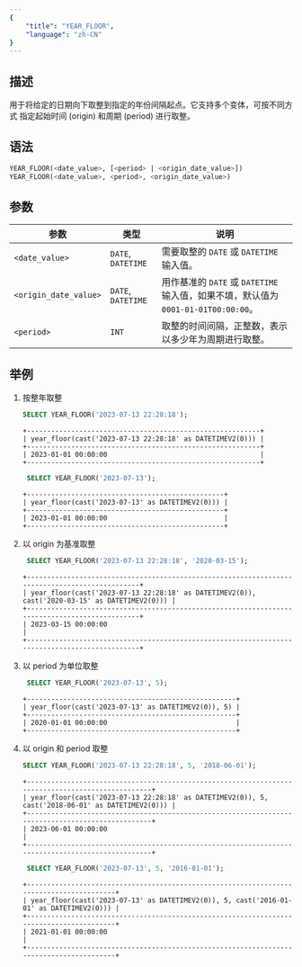 ```yaml
---
{
    "title": "YEAR_FLOOR",
    "language": "zh-CN"
}
---
```


<!-- 
Licensed to the Apache Software Foundation (ASF) under one
or more contributor license agreements.  See the NOTICE file
distributed with this work for additional information
regarding copyright ownership.  The ASF licenses this file
to you under the Apache License, Version 2.0 (the
"License"); you may not use this file except in compliance
with the License.  You may obtain a copy of the License at

  http://www.apache.org/licenses/LICENSE-2.0

Unless required by applicable law or agreed to in writing,
software distributed under the License is distributed on an
"AS IS" BASIS, WITHOUT WARRANTIES OR CONDITIONS OF ANY
KIND, either express or implied.  See the License for the
specific language governing permissions and limitations
under the License.
-->

## 描述
用于将给定的日期向下取整到指定的年份间隔起点。它支持多个变体，可按不同方式 指定起始时间 (origin) 和周期 (period) 进行取整。

## 语法
```sql
YEAR_FLOOR(<date_value>, [<period> | <origin_date_value>])
YEAR_FLOOR(<date_value>, <period>, <origin_date_value>)
```

## 参数
| **参数**                 | **类型**             | **说明**                                                                 |
|----------------------|--------------------|--------------------------------------------------------------------|
| `<date_value>`      | `DATE`, `DATETIME` | 需要取整的 `DATE` 或 `DATETIME` 输入值。                           |
| `<origin_date_value>` | `DATE`, `DATETIME` | 用作基准的 `DATE` 或 `DATETIME` 输入值，如果不填，默认值为 `0001-01-01T00:00:00`。 |
| `<period>`          | `INT`              | 取整的时间间隔，正整数，表示以多少年为周期进行取整。               |


## 举例
1. 按整年取整
    ```sql
    SELECT YEAR_FLOOR('2023-07-13 22:28:18');
    ```
    ```
    +----------------------------------------------------------+
    | year_floor(cast('2023-07-13 22:28:18' as DATETIMEV2(0))) |
    +----------------------------------------------------------+
    | 2023-01-01 00:00:00                                      |
    +----------------------------------------------------------+
   ```
   ```sql
    SELECT YEAR_FLOOR('2023-07-13');
    ```
    ```
    +-------------------------------------------------+
    | year_floor(cast('2023-07-13' as DATETIMEV2(0))) |
    +-------------------------------------------------+
    | 2023-01-01 00:00:00                             |
    +-------------------------------------------------+
   ```

2. 以 origin 为基准取整
   ```sql
    SELECT YEAR_FLOOR('2023-07-13 22:28:18', '2020-03-15');
    ```
    ```
    +-----------------------------------------------------------------------------------------------+
    | year_floor(cast('2023-07-13 22:28:18' as DATETIMEV2(0)), cast('2020-03-15' as DATETIMEV2(0))) |
    +-----------------------------------------------------------------------------------------------+
    | 2023-03-15 00:00:00                                                                           |
    +-----------------------------------------------------------------------------------------------+
   ```

3. 以 period 为单位取整
   ```sql
    SELECT YEAR_FLOOR('2023-07-13', 5);
    ```
    ```
   +----------------------------------------------------+
    | year_floor(cast('2023-07-13' as DATETIMEV2(0)), 5) |
    +----------------------------------------------------+
    | 2020-01-01 00:00:00                                |
    +----------------------------------------------------+
   ```

4. 以 origin 和 period 取整
    ```sql
    SELECT YEAR_FLOOR('2023-07-13 22:28:18', 5, '2018-06-01');
    ```
    ```
    +--------------------------------------------------------------------------------------------------+
    | year_floor(cast('2023-07-13 22:28:18' as DATETIMEV2(0)), 5, cast('2018-06-01' as DATETIMEV2(0))) |
    +--------------------------------------------------------------------------------------------------+
    | 2023-06-01 00:00:00                                                                              |
    +--------------------------------------------------------------------------------------------------+
   ```
   ```sql
    SELECT YEAR_FLOOR('2023-07-13', 5, '2016-01-01');
    ```
    ```
    +-----------------------------------------------------------------------------------------+
    | year_floor(cast('2023-07-13' as DATETIMEV2(0)), 5, cast('2016-01-01' as DATETIMEV2(0))) |
    +-----------------------------------------------------------------------------------------+
    | 2021-01-01 00:00:00                                                                     |
    +-----------------------------------------------------------------------------------------+
   ```



